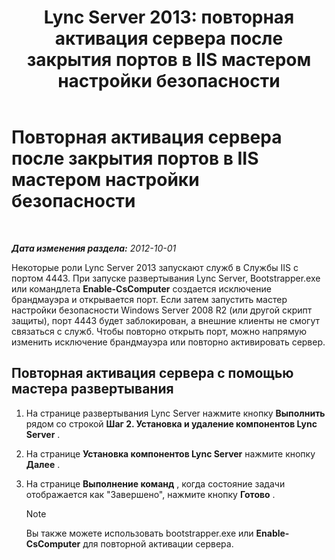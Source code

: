 ﻿---
title: 'Lync Server 2013: повторная активация сервера после закрытия портов в IIS мастером настройки безопасности'
TOCTitle: Повторная активация сервера после закрытия портов в IIS мастером настройки безопасности
ms:assetid: cb8e17cf-f8c1-4099-b63b-c242d656c26a
ms:mtpsurl: https://technet.microsoft.com/ru-ru/library/Gg398851(v=OCS.15)
ms:contentKeyID: 49311165
ms.date: 05/19/2016
mtps_version: v=OCS.15
ms.translationtype: HT
---

# Повторная активация сервера после закрытия портов в IIS мастером настройки безопасности

 

_**Дата изменения раздела:** 2012-10-01_

Некоторые роли Lync Server 2013 запускают служб в Службы IIS с портом 4443. При запуске развертывания Lync Server, Bootstrapper.exe или командлета **Enable-CsComputer** создается исключение брандмауэра и открывается порт. Если затем запустить мастер настройки безопасности Windows Server 2008 R2 (или другой скрипт защиты), порт 4443 будет заблокирован, а внешние клиенты не смогут связаться с служб. Чтобы повторно открыть порт, можно напрямую изменить исключение брандмауэра или повторно активировать сервер.

## Повторная активация сервера с помощью мастера развертывания

1.  На странице развертывания Lync Server нажмите кнопку **Выполнить** рядом со строкой **Шаг 2. Установка и удаление компонентов Lync Server** .

2.  На странице **Установка компонентов Lync Server** нажмите кнопку **Далее** .

3.  На странице **Выполнение команд** , когда состояние задачи отображается как "Завершено", нажмите кнопку **Готово** .
    
    > [!NOTE]  
    > Вы также можете использовать bootstrapper.exe или <strong>Enable-CsComputer</strong> для повторной активации сервера.
